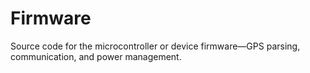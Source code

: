 # Firmware

Source code for the microcontroller or device firmware—GPS parsing, communication, and power management.
